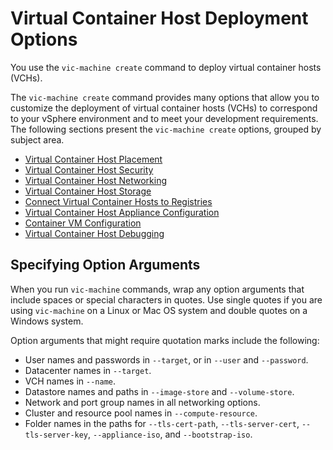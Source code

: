 # Virtual Container Host Deployment Options

You use the `vic-machine create` command to deploy virtual container hosts (VCHs).

The `vic-machine create` command provides many options that allow you to customize the deployment of virtual container hosts (VCHs) to correspond to your vSphere environment and to meet your development requirements. The following sections present the `vic-machine create` options, grouped by subject area.

- [Virtual Container Host Placement](vch_placement.md)
- [Virtual Container Host Security](vch_security.md)
- [Virtual Container Host Networking](vch_networking.md)
- [Virtual Container Host Storage](vch_storage.md)
- [Connect Virtual Container Hosts to Registries](vch_registry.md)
- [Virtual Container Host Appliance Configuration](vch_config.md)
- [Container VM Configuration](containervm_config.md)
- [Virtual Container Host Debugging](vch_debug_deployment.md)

## Specifying Option Arguments <a id="args"></a>

When you run `vic-machine` commands, wrap any option arguments that include spaces or special characters in quotes. Use single quotes if you are using `vic-machine` on a Linux or Mac OS system and double quotes on a Windows system. 

Option arguments that might require quotation marks include the following:

- User names and passwords in `--target`, or in `--user` and `--password`.
- Datacenter names in `--target`.
- VCH names in `--name`.
- Datastore names and paths in `--image-store` and `--volume-store`.
- Network and port group names in all networking options.
- Cluster and resource pool names in `--compute-resource`.
- Folder names in the paths for `--tls-cert-path`, `--tls-server-cert`, `--tls-server-key`, `--appliance-iso`, and `--bootstrap-iso`.